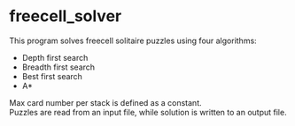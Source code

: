 # freecell_solver

This program solves freecell solitaire puzzles using four algorithms:
- Depth first search
- Breadth first search
- Best first search
- A*

Max card number per stack is defined as a constant.
<br>
Puzzles are read from an input file, while solution is written to an output file.
